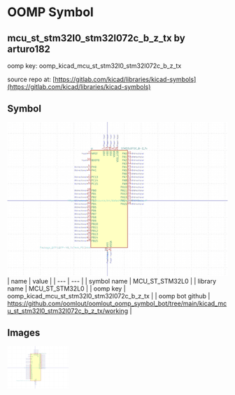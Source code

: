 # OOMP Symbol  
## mcu_st_stm32l0_stm32l072c_b_z_tx  by arturo182  
  
oomp key: oomp_kicad_mcu_st_stm32l0_stm32l072c_b_z_tx  
  
source repo at: [https://gitlab.com/kicad/libraries/kicad-symbols](https://gitlab.com/kicad/libraries/kicad-symbols)  
## Symbol  
  
[![working.png](working_600.png)](working.png)  
| name | value | 
| --- | --- | 
| symbol name | MCU_ST_STM32L0 | 
| library name | MCU_ST_STM32L0 | 
| oomp key | oomp_kicad_mcu_st_stm32l0_stm32l072c_b_z_tx | 
| oomp bot github | https://github.com/oomlout/oomlout_oomp_symbol_bot/tree/main/kicad_mcu_st_stm32l0_stm32l072c_b_z_tx/working | 
## Images  
  
[![working.png](working_140.png)](working.png)  
